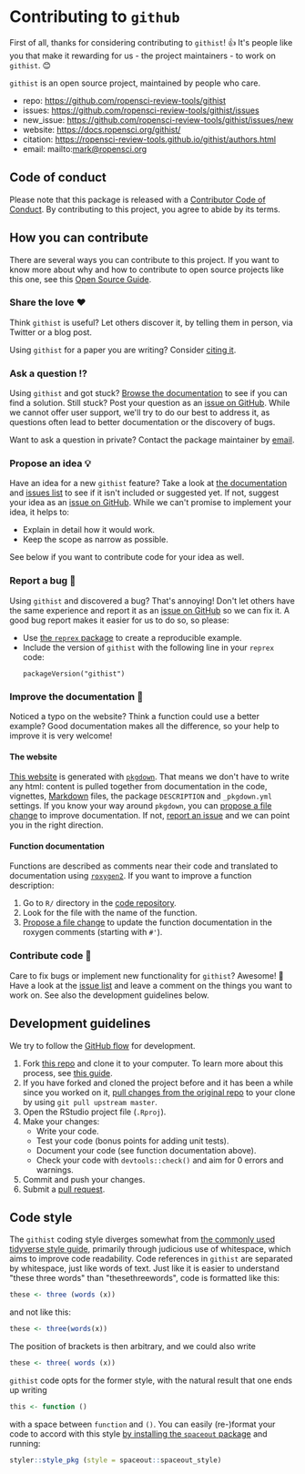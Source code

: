 # Contributing to `github`

<!-- This CONTRIBUTING.md is adapted from https://gist.github.com/peterdesmet/e90a1b0dc17af6c12daf6e8b2f044e7c -->

First of all, thanks for considering contributing to `githist`! 👍 It's
people like you that make it rewarding for us - the project maintainers - to
work on `githist`. 😊

`githist` is an open source project, maintained by people who care.

- repo: https://github.com/ropensci-review-tools/githist
- issues: https://github.com/ropensci-review-tools/githist/issues
- new_issue: https://github.com/ropensci-review-tools/githist/issues/new
- website: https://docs.ropensci.org/githist/
- citation: https://ropensci-review-tools.github.io/githist/authors.html
- email: mailto:mark@ropensci.org

## Code of conduct

Please note that this package is released with a [Contributor Code of
Conduct](https://ropensci.org/code-of-conduct/). By contributing to this
project, you agree to abide by its terms.

## How you can contribute

There are several ways you can contribute to this project. If you want to know
more about why and how to contribute to open source projects like this one, see
this [Open Source Guide](https://opensource.guide/how-to-contribute/).

### Share the love ❤️

Think `githist` is useful? Let others discover it, by telling them in person,
via Twitter or a blog post.

Using `githist` for a paper you are writing? Consider [citing
it](https://github.com/ropensci-review-tools/githist/blob/main/inst/CITATION).

### Ask a question ⁉️

Using `githist` and got stuck? [Browse the
documentation](https://docs.ropensci.org/githist/) to see if you can find a
solution. Still stuck? Post your question as an [issue on
GitHub](https://github.com/ropensci-review-tools/githist/issues). While we
cannot offer user support, we'll try to do our best to address it, as questions
often lead to better documentation or the discovery of bugs.

Want to ask a question in private? Contact the package maintainer by
[email](mailto:mark@ropensci.org).

### Propose an idea 💡

Have an idea for a new `githist` feature? Take a look at [the
documentation](https://docs.ropensci.org/githist/) and [issues
list](https://github.com/ropensci-review-tools/githist/issues) to see if it
isn't included or suggested yet. If not, suggest your idea as an [issue on
GitHub](https://github.com/ropensci-review-tools/githist/issues/new).
While we can't promise to implement your idea, it helps to:

* Explain in detail how it would work.
* Keep the scope as narrow as possible.

See below if you want to contribute code for your idea as well.

### Report a bug 🐛

Using `githist` and discovered a bug? That's annoying! Don't let others have
the same experience and report it as an [issue on
GitHub](https://github.com/ropensci-review-tools/githist/issues/new) so we can
fix it. A good bug report makes it easier for us to do so, so please:

- Use [the `reprex` package](https://reprex.tidyverse.org) to create a
  reproducible example.
- Include the version of `githist` with the following line in your `reprex`
  code:
  ```
  packageVersion("githist")
  ```

### Improve the documentation 📖

Noticed a typo on the website? Think a function could use a better example?
Good documentation makes all the difference, so your help to improve it is very
welcome!

#### The website

[This website](https://docs.ropensci.org/githist/) is generated with
[`pkgdown`](http://pkgdown.r-lib.org/). That means we don't have to write any
html: content is pulled together from documentation in the code, vignettes,
[Markdown](https://guides.github.com/features/mastering-markdown/) files, the
package `DESCRIPTION` and `_pkgdown.yml` settings. If you know your way around
`pkgdown`, you can [propose a file
change](https://help.github.com/articles/editing-files-in-another-user-s-repository/)
to improve documentation. If not, [report an
issue](https://github.com/ropensci-review-tools/githist/issues/new) and we can
point you in the right direction.

#### Function documentation

Functions are described as comments near their code and translated to
documentation using [`roxygen2`](https://klutometis.github.io/roxygen/). If you
want to improve a function description:

1. Go to `R/` directory in the [code
   repository](https://github.com/ropensci-review-tools/githist/tree/main/R).
2. Look for the file with the name of the function.
3. [Propose a file
   change](https://help.github.com/articles/editing-files-in-another-user-s-repository/)
   to update the function documentation in the roxygen comments (starting with
   `#'`).

### Contribute code 📝

Care to fix bugs or implement new functionality for `githist`? Awesome! 👏
Have a look at the [issue
list](https://github.com/ropensci-review-tools/githist/issues) and leave a
comment on the things you want to work on. See also the development guidelines
below.

## Development guidelines

We try to follow the [GitHub
flow](https://guides.github.com/introduction/flow/) for development.

1. Fork [this repo](https://github.com/ropensci-review-tools/githist/) and
   clone it to your computer. To learn more about this process, see [this
   guide](https://guides.github.com/activities/forking/).
2. If you have forked and cloned the project before and it has been a while
   since you worked on it, [pull changes from the original
   repo](https://help.github.com/articles/merging-an-upstream-repository-into-your-fork/)
   to your clone by using `git pull upstream master`.
3. Open the RStudio project file (`.Rproj`).
4. Make your changes:
    * Write your code.
    * Test your code (bonus points for adding unit tests).
    * Document your code (see function documentation above).
    * Check your code with `devtools::check()` and aim for 0 errors and warnings.
5. Commit and push your changes.
6. Submit a [pull
   request](https://guides.github.com/activities/forking/#making-a-pull-request).

## Code style

The `githist` coding style diverges somewhat from [the commonly used tidyverse
style guide](https://style.tidyverse.org/syntax.html#spacing), primarily
through judicious use of
whitespace, which aims to improve code readability. Code references in
`githist` are separated by whitespace, just like words of text. Just like it
is easier to understand "these three words" than "thesethreewords", code is 
formatted like this:

``` r
these <- three (words (x))
```

and not like this:

``` r
these <- three(words(x))
```

The position of brackets is then arbitrary, and we could also write

``` r
these <- three( words (x))
```

`githist` code opts for the former style, with the natural result that one
ends up writing

```r
this <- function ()
```

with a space between `function` and `()`. You can easily (re-)format your code
to accord with this style [by installing the `spaceout`
package](https://github.com/ropensci-review-tools/spaceout) and running:

```r
styler::style_pkg (style = spaceout::spaceout_style)
```
